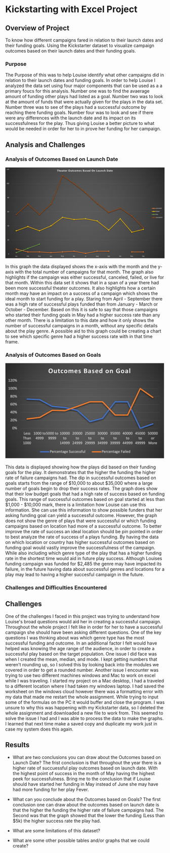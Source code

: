 # Kickstarting with Excel Project

## Overview of Project
To know how different campaigns fared in relation to their launch dates and their funding goals. Using the Kickstarter dataset to visualize campaign outcomes based on their launch dates and their funding goals. 
### Purpose
The Purpose of this was to help Louise identify what other campaigns did in relation to their launch dates and funding goals. In order to help Louise I analyzed the data set using  four major components that can be used as a a primary foucs for this analysis. Number one was to find the avaerage amount of funding other plays had listed as a goal. Number two was to look at the amount of funds that were actually given for the plays in the data set. Number three was to see of the plays had a successful outcome by reaching there funding goals. Number four was to look and see if there were any differences with the launch date and its impact on its successfulness for the play. Thus giving Louise a better picture to what would be needed in order for her to in prove her funding for her campaign.   

## Analysis and Challenges

### Analysis of Outcomes Based on Launch Date
![Theater Outcomes vs Launch](Theater_Outcomes_vs_Launch.png)

In this graph the data displayed shows the x-axis with the month and the y-axis with the total number of campaigns for that month. The graph also highlights if the campaign was either successful, canceled, failed, or live for that month. Within this data set it shows that in a span of a year there had been more successful theater outcomes. It also highlights how a certain month may have an impact on a success of a campaign which shows the ideal month to start funding for a play. Staring from April - September there was a high rate of successful plays funded than from January - March or October - December. Based on this it is safe to say that those campaigns who started their funding goals in May had a higher success rate than any other month. There is a limitation to this date and how it only shows the number of successful campaigns in a month, without any specific details about the play genre. A possible aid to this graph could be creating a chart to see which specific genre had a higher success rate with in that time frame.   

### Analysis of Outcomes Based on Goals
![Outcomes Based on Goals](Outcomes_vs_Goals.png)

This data is displayed showing how the plays did based on their funding goals for the play. It demonstrates that the higher the funding the higher rate of failure campaigns had. The dip in successful outcomes based on goals starts from the range of $10,000 to about $35,000 where a large number of goals begin to drop their success rates. The graph does show that their low budget goals that had a high rate of success based on funding goals. This range of successful outcomes based on goal started at less than $1,000 - $10,000 mark, there is a limitation how Louise can use this information. She can use this information to show possible funders that her asking funding goal can yield a successful outcome. However, the graph does not show the genre of plays that were successful or which funding campaigns based on location had more of a successful outcome. To better improve the rate of success an ideal location should be pin pointed in order to best analyze the rate of success of a plays funding. By having the data on which location or country has higher successful outcomes based on funding goal would vastly improve the successfulness of the campaign. While also including which genre type of the play that has a higher funding rate in the shortest time would aid in future play success. Although Louises funding campaign was funded for $2,485 the genre may have impacted its failure, in the future having data about successful genres and locations for a play may lead to having a higher succesful campaign in the future. 

### Challenges and Difficulties Encountered
## Challenges
One of the challenges I faced in this project was trying to understand how Louise's broad questions would aid her in creating a successful campaign. Throughout the whole project I felt like in order for her to have a successful campaign she should have been asking different questions. One of the key questions I was thinking about was which genre type has the most successful funding and outcome. In an additional factor I felt would have helped was knowing the age range of the audience, in order to create a successful play based on the target population. One issue I did face was when I created the mean, median, and mode. I kept getting numbers that weren't rounding up, so I solved this by looking back into the modules we covered in order to get a rounded number. Another issue I encounter was trying to use two different machines windows and Mac to work on excel while I was traveling. I started my project on a Mac desktop, I had a traveled to a different location where I had taken my windows laptop. I had saved the worksheet on the windows cloud however there was a formatting error with my data that made me restart the whole assignment. While trying to input some of the formulas on the PC it would buffer and close the program. I was unsure to why this was happening with my Kickstarter data, so I deleted the whole assignment and downloaded a new file to work from. This seemed to solve the issue I had and I was able to process the data to make the graphs. I learned that next time make a saved copy and duplicate my work just in case my system does this again.

## Results

- What are two conclusions you can draw about the Outcomes based on Launch Date?
The frist conclusion is that throughout the year there is a higher rate of succuessful play outcomes based on launch date. With the highest point of success in the month of May having the highest peek for successfulness. Bring me to the conclusion that if Louise should have started her funding in May instead of June she may have had more funding for her play Fever.  


- What can you conclude about the Outcomes based on Goals?
The first conclusion one can draw about the outcomes based on launch date is that the higher the funding the higher rate of failure campaigns had. The Second was that the graph showed that the lower the funding (Less than $5k) the higher success rate the play had. 

- What are some limitations of this dataset?

- What are some other possible tables and/or graphs that we could create?
